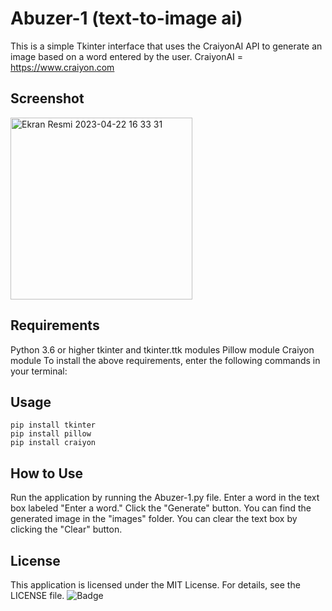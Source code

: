 # Abuzer-1 (text-to-image ai)

This is a simple Tkinter interface that uses the CraiyonAI API to generate an image based on a word entered by the user.
CraiyonAI = https://www.craiyon.com


## Screenshot
<img width="291" alt="Ekran Resmi 2023-04-22 16 33 31" src="https://user-images.githubusercontent.com/84154488/233788139-7b223656-c707-4edd-8dc3-379a3a59783b.png">


## Requirements

Python 3.6 or higher
tkinter and tkinter.ttk modules
Pillow module
Craiyon module
To install the above requirements, enter the following commands in your terminal:

## Usage
```
pip install tkinter
pip install pillow
pip install craiyon
```
## How to Use

Run the application by running the Abuzer-1.py file.
Enter a word in the text box labeled "Enter a word."
Click the "Generate" button.
You can find the generated image in the "images" folder.
You can clear the text box by clicking the "Clear" button.

## License

This application is licensed under the MIT License. For details, see the LICENSE file.
![Badge](https://visitor-counter-badge.vercel.app/api/mehmetkahya0/visitor-counter-badge/)
